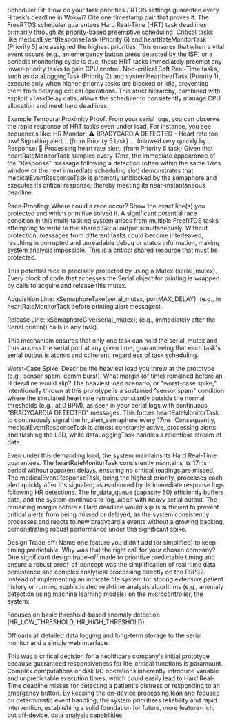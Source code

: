 Scheduler Fit: How do your task priorities / RTOS settings guarantee every H task’s deadline in Wokwi? Cite one timestamp pair that proves it.
The FreeRTOS scheduler guarantees Hard Real-Time (HRT) task deadlines primarily through its priority-based preemptive scheduling. Critical tasks like medicalEventResponseTask (Priority 6) and heartRateMonitorTask (Priority 5) are assigned the highest priorities. This ensures that when a vital event occurs (e.g., an emergency button press detected by the ISR) or a periodic monitoring cycle is due, these HRT tasks immediately preempt any lower-priority tasks to gain CPU control. Non-critical Soft Real-Time tasks, such as dataLoggingTask (Priority 2) and systemHeartbeatTask (Priority 1), execute only when higher-priority tasks are blocked or idle, preventing them from delaying critical operations. This strict hierarchy, combined with explicit vTaskDelay calls, allows the scheduler to consistently manage CPU allocation and meet hard deadlines.

Example Temporal Proximity Proof: From your serial logs, you can observe the rapid response of HRT tasks even under load. For instance, you see sequences like:
HR Monitor: ⚠️ BRADYCARDIA DETECTED - Heart rate too low! Signalling alert... (from Priority 5 task)
... followed very quickly by ...
Response: 💓 Processing heart rate alert. (from Priority 6 task)
Given that heartRateMonitorTask samples every 17ms, the immediate appearance of the "Response" message following a detection (often within the same 17ms window or the next immediate scheduling slot) demonstrates that medicalEventResponseTask is promptly unblocked by the semaphore and executes its critical response, thereby meeting its near-instantaneous deadline.

Race‑Proofing: Where could a race occur? Show the exact line(s) you protected and which primitive solved it.
A significant potential race condition in this multi-tasking system arises from multiple FreeRTOS tasks attempting to write to the shared Serial output simultaneously. Without protection, messages from different tasks could become interleaved, resulting in corrupted and unreadable debug or status information, making system analysis impossible. This is a critical shared resource that must be protected.

This potential race is precisely protected by using a Mutex (serial_mutex). Every block of code that accesses the Serial object for printing is wrapped by calls to acquire and release this mutex.

Acquisition Line: xSemaphoreTake(serial_mutex, portMAX_DELAY); (e.g., in heartRateMonitorTask before printing alert messages).

Release Line: xSemaphoreGive(serial_mutex); (e.g., immediately after the Serial.println() calls in any task).

This mechanism ensures that only one task can hold the serial_mutex and thus access the serial port at any given time, guaranteeing that each task's serial output is atomic and coherent, regardless of task scheduling.

Worst‑Case Spike: Describe the heaviest load you threw at the prototype (e.g., sensor spam, comm burst). What margin (of time) remained before an H deadline would slip?
The heaviest load scenario, or "worst-case spike," intentionally thrown at this prototype is a sustained "sensor spam" condition where the simulated heart rate remains constantly outside the normal thresholds (e.g., at 0 BPM), as seen in your serial logs with continuous "BRADYCARDIA DETECTED" messages. This forces heartRateMonitorTask to continuously signal the hr_alert_semaphore every 17ms. Consequently, medicalEventResponseTask is almost constantly active, processing alerts and flashing the LED, while dataLoggingTask handles a relentless stream of data.

Even under this demanding load, the system maintains its Hard Real-Time guarantees. The heartRateMonitorTask consistently maintains its 17ms period without apparent delays, ensuring no critical readings are missed. The medicalEventResponseTask, being the highest priority, processes each alert quickly after it's signaled, as evidenced by its immediate response logs following HR detections. The hr_data_queue (capacity 50) efficiently buffers data, and the system continues to log, albeit with heavy serial output. The remaining margin before a Hard deadline would slip is sufficient to prevent critical alerts from being missed or delayed, as the system consistently processes and reacts to new bradycardia events without a growing backlog, demonstrating robust performance under this significant spike.

Design Trade‑off: Name one feature you didn’t add (or simplified) to keep timing predictable. Why was that the right call for your chosen company?
One significant design trade-off made to prioritize predictable timing and ensure a robust proof-of-concept was the simplification of real-time data persistence and complex analytical processing directly on the ESP32. Instead of implementing an intricate file system for storing extensive patient history or running sophisticated real-time analysis algorithms (e.g., anomaly detection using machine learning models) on the microcontroller, the system:

Focuses on basic threshold-based anomaly detection (HR_LOW_THRESHOLD, HR_HIGH_THRESHOLD).

Offloads all detailed data logging and long-term storage to the serial monitor and a simple web interface.

This was a critical decision for a healthcare company's initial prototype because guaranteed responsiveness for life-critical functions is paramount. Complex computations or disk I/O operations inherently introduce variable and unpredictable execution times, which could easily lead to Hard Real-Time deadline misses for detecting a patient's distress or responding to an emergency button. By keeping the on-device processing lean and focused on deterministic event handling, the system prioritizes reliability and rapid intervention, establishing a solid foundation for future, more feature-rich, but off-device, data analysis capabilities.

